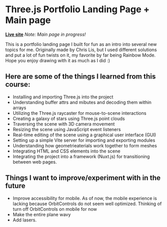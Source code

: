 # Three.js Portfolio Landing Page + Main page
**[Live site](https://tony-landing-page.netlify.app/)**
*Note: Main page in progress!*

This is a portfolio landing page I built for fun as an intro into several new topics for me. Originally made by Chris Lis, but I used different solutions and put a lot of fun twists on it, my favorite by far being Rainbow Mode. Hope you enjoy drawing with it as much as I did :)

## Here are some of the things I learned from this course:
- Installing and importing Three.js into the project
- Understanding buffer attrs and mibutes and decoding them within arrays
- Utilizing the Three.js raycaster for mouse-to-scene interactions
- Creating a galaxy of stars using Three.js point clouds
- Traversing the scene with 3D camera movement
- Resizing the scene using JavaScript event listeners
- Real-time editing of the scene using a graphical user interface (GUI)
- Setting up a simple Vite server for importing and exporting modules
- Understanding how geometrieaterials work together to form meshes
- Integrating HTML and CSS elements into the scene
- Integrating the project into a framework (Nuxt.js) for transitioning between web pages.

## Things I want to improve/experiment with in the future
- Improve accessibility for mobile. As of now, the mobile experience is lacking because OrbitControls do not seem well optimized. Thinking of turn off OrbitControls on mobile for now
- Make the entire plane wavy
- Add lasers.